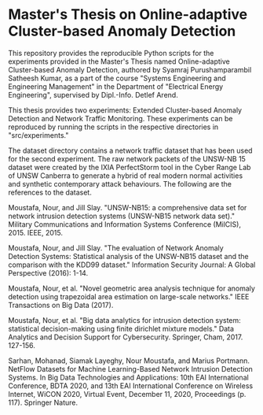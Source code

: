 # Master's Thesis on Online-adaptive Cluster-based Anomaly Detection

This repository provides the reproducible Python scripts for the experiments provided in the Master's Thesis named Online-adaptive Cluster-based Anomaly Detection, authored by Syamraj Purushamparambil Satheesh Kumar, as a part of the course "Systems Engineering and Engineering Management" in the Department of "Electrical Energy Engineering", supervised by Dipl.-Info. Detlef Arend.

This thesis provides two experiments: Extended Cluster-based Anomaly Detection and Network Traffic Monitoring. These experiments can be reproduced by running the scripts in the respective directories in "src/experiments."

The dataset directory contains a network traffic dataset that has been used for the second experiment. The raw network packets of the UNSW-NB 15 dataset were created by the IXIA PerfectStorm tool in the Cyber Range Lab of UNSW Canberra to generate a hybrid of real modern normal activities and synthetic contemporary attack behaviours. The following are the references to the dataset.


Moustafa, Nour, and Jill Slay. "UNSW-NB15: a comprehensive data set for network intrusion detection systems (UNSW-NB15 network data set)." Military Communications and Information Systems Conference (MilCIS), 2015. IEEE, 2015.

Moustafa, Nour, and Jill Slay. "The evaluation of Network Anomaly Detection Systems: Statistical analysis of the UNSW-NB15 dataset and the comparison with the KDD99 dataset." Information Security Journal: A Global Perspective (2016): 1-14.

Moustafa, Nour, et al. "Novel geometric area analysis technique for anomaly detection using trapezoidal area estimation on large-scale networks." IEEE Transactions on Big Data (2017).

Moustafa, Nour, et al. "Big data analytics for intrusion detection system: statistical decision-making using finite dirichlet mixture models." Data Analytics and Decision Support for Cybersecurity. Springer, Cham, 2017. 127-156.

Sarhan, Mohanad, Siamak Layeghy, Nour Moustafa, and Marius Portmann. NetFlow Datasets for Machine Learning-Based Network Intrusion Detection Systems. In Big Data Technologies and Applications: 10th EAI International Conference, BDTA 2020, and 13th EAI International Conference on Wireless Internet, WiCON 2020, Virtual Event, December 11, 2020, Proceedings (p. 117). Springer Nature.

